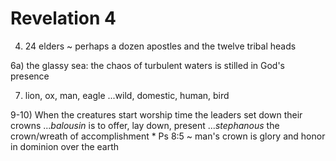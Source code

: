 # Revelation 4

4) 24 elders ~ perhaps a dozen apostles and the twelve tribal heads

6a) the glassy sea: the chaos of turbulent waters is stilled in God's presence

7) lion, ox, man, eagle 
   ...wild, domestic, human, bird

9-10) When the creatures start worship time the leaders set down their crowns
  ..._balousin_ is to offer, lay down, present
  ..._stephanous_ the crown/wreath of accomplishment
    * Ps 8:5 ~ man's crown is glory and honor in dominion over the earth




